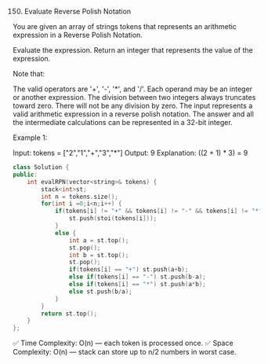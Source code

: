 150. Evaluate Reverse Polish Notation

You are given an array of strings tokens that represents an arithmetic expression in a Reverse Polish Notation.

Evaluate the expression. Return an integer that represents the value of the expression.

Note that:

The valid operators are '+', '-', '*', and '/'.
Each operand may be an integer or another expression.
The division between two integers always truncates toward zero.
There will not be any division by zero.
The input represents a valid arithmetic expression in a reverse polish notation.
The answer and all the intermediate calculations can be represented in a 32-bit integer.
 

Example 1:

Input: tokens = ["2","1","+","3","*"]
Output: 9
Explanation: ((2 + 1) * 3) = 9

```cpp
class Solution {
public:
    int evalRPN(vector<string>& tokens) {
        stack<int>st;
        int n = tokens.size();
        for(int i =0;i<n;i++) {
            if(tokens[i] != "+" && tokens[i] != "-" && tokens[i] != "*" && tokens[i] != "/") {
                st.push(stoi(tokens[i]));
            }
            else {
                int a = st.top();
                st.pop();
                int b = st.top();
                st.pop();
                if(tokens[i] == "+") st.push(a+b);
                else if(tokens[i] == "-") st.push(b-a);
                else if(tokens[i] == "*") st.push(a*b);
                else st.push(b/a);
            }
        }
        return st.top();
    }
};
```

✅ Time Complexity: O(n) — each token is processed once.
✅ Space Complexity: O(n) — stack can store up to n/2 numbers in worst case.